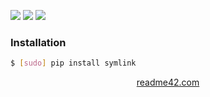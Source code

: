 <!--
https://readme42.com
-->


[![](https://img.shields.io/pypi/v/symlink.svg?maxAge=3600)](https://pypi.org/project/symlink/)
[![](https://img.shields.io/badge/License-Unlicense-blue.svg?longCache=True)](https://unlicense.org/)
[![](https://github.com/andrewp-as-is/symlink.py/workflows/tests42/badge.svg)](https://github.com/andrewp-as-is/symlink.py/actions)

### Installation
```bash
$ [sudo] pip install symlink
```

<p align="center">
    <a href="https://readme42.com/">readme42.com</a>
</p>